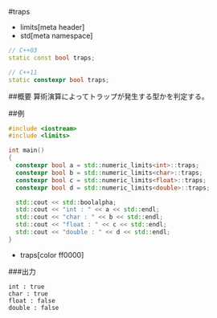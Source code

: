 #traps
* limits[meta header]
* std[meta namespace]

```cpp
// C++03
static const bool traps;

// C++11
static constexpr bool traps;
```

##概要
算術演算によってトラップが発生する型かを判定する。


##例
```cpp
#include <iostream>
#include <limits>

int main()
{
  constexpr bool a = std::numeric_limits<int>::traps;
  constexpr bool b = std::numeric_limits<char>::traps;
  constexpr bool c = std::numeric_limits<float>::traps;
  constexpr bool d = std::numeric_limits<double>::traps;

  std::cout << std::boolalpha;
  std::cout << "int : " << a << std::endl;
  std::cout << "char : " << b << std::endl;
  std::cout << "float : " << c << std::endl;
  std::cout << "double : " << d << std::endl;
}
```
* traps[color ff0000]

###出力
```
int : true
char : true
float : false
double : false
```


